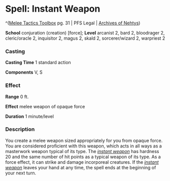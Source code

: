 # Spell: Instant Weapon

^([Melee Tactics Toolbox][ss-instant-weapon] pg. 31 | PFS Legal | [Archives of Nehtys][sn-instant-weapon])

**School** conjuration (creation) [force]; **Level** arcanist 2, bard 2, bloodrager 2, cleric/oracle 2, inquisitor 2, magus 2, skald 2, sorcerer/wizard 2, warpriest 2

### Casting

**Casting Time** 1 standard action  

**Components** V, S

### Effect

**Range** 0 ft.  

**Effect** melee weapon of opaque force  

**Duration** 1 minute/level

### Description

You create a melee weapon sized appropriately for you from opaque force. You are considered proficient with this weapon, which acts in all ways as a masterwork weapon typical of its type. The _[instant weapon]_ has hardness 20 and the same number of hit points as a typical weapon of its type. As a force effect, it can strike and damage incorporeal creatures. If the _[instant weapon]_ leaves your hand at any time, the spell ends at the beginning of your next turn.

[ss-instant-weapon]: http://paizo.com/products/btpy9c23
[sn-instant-weapon]: http://www.archivesofnethys.com/SpellDisplay.aspx?ItemName=Instant%20Weapon
[instant weapon]: http://www.archivesofnethys.com/SpellDisplay.aspx?ItemName=instant%20weapon